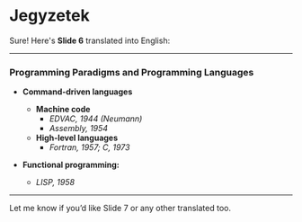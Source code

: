# Jegyzetek

Sure! Here's **Slide 6** translated into English:

---

### **Programming Paradigms and Programming Languages**

- **Command-driven languages**
  - **Machine code**
    - *EDVAC, 1944 (Neumann)*  
    - *Assembly, 1954*
  - **High-level languages**
    - *Fortran, 1957; C, 1973*

- **Functional programming:**
  - *LISP, 1958*

---

Let me know if you’d like Slide 7 or any other translated too.

